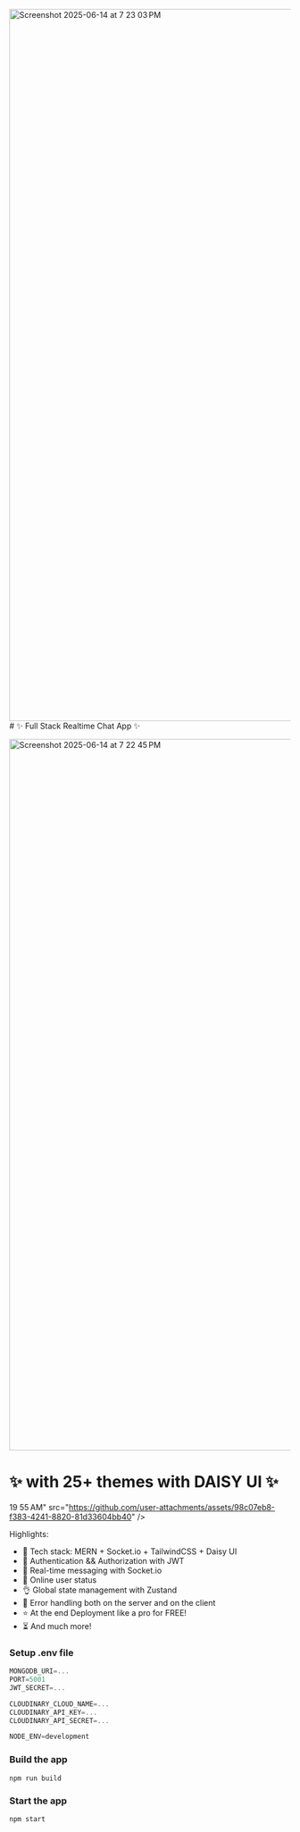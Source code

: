 <img width="1275" alt="Screenshot 2025-06-14 at 7 23 03 PM" src="https://github.com/user-attachments/assets/79a62285-cb84-4cc9-9dfc-6c5ce6ea5392" /># ✨ Full Stack Realtime Chat App ✨

<img width="1274" alt="Screenshot 2025-06-14 at 7 22 45 PM" src="https://github.com/user-attachments/assets/329ac4ce-335e-42fc-9414-9b56f339f893" />


# ✨  with 25+ themes with DAISY UI ✨
 19 55 AM" src="https://github.com/user-attachments/assets/98c07eb8-f383-4241-8820-81d33604bb40" />

Highlights:

- 🌟 Tech stack: MERN + Socket.io + TailwindCSS + Daisy UI
- 🎃 Authentication && Authorization with JWT
- 👾 Real-time messaging with Socket.io
- 🚀 Online user status
- 👌 Global state management with Zustand
- 🐞 Error handling both on the server and on the client
- ⭐ At the end Deployment like a pro for FREE!
- ⏳ And much more!

### Setup .env file

```js
MONGODB_URI=...
PORT=5001
JWT_SECRET=...

CLOUDINARY_CLOUD_NAME=...
CLOUDINARY_API_KEY=...
CLOUDINARY_API_SECRET=...

NODE_ENV=development
```

### Build the app

```shell
npm run build
```

### Start the app

```shell
npm start
```
